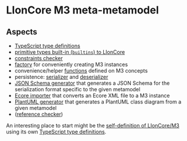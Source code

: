# LIonCore M3 meta-metamodel


## Aspects

* [TypeScript type definitions](./types.ts)
* [primitive types built-in (`builtins`) to LIonCore](./builtins.ts)
* [constraints checker](./constraints.ts)
* [factory](./factory.ts) for conveniently creating M3 instances
* convenience/helper [functions](./functions.ts) defined on M3 concepts
* persistence: [serializer](./serializer.ts) and [deserializer](./deserializer.ts)
* [JSON Schema generator](./schema-generator.ts) that generates a JSON Schema for the serialization format specific to the given metamodel
* [Ecore importer](./ecore/importer.ts) that converts an Ecore XML file to a M3 instance
* [PlantUML generator](./diagrams/PlantUML-generator.ts) that generates a PlantUML class diagram from a given metamodel
* ([reference checker](./reference-checker.ts))

An interesting place to start might be the [self-definition of LIonCore/M3](./self-definition.ts) using its own [TypeScript type definitions](./types.ts).

